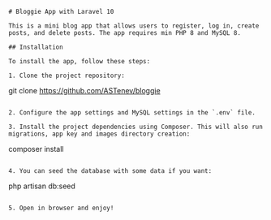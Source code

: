 ```
# Bloggie App with Laravel 10

This is a mini blog app that allows users to register, log in, create posts, and delete posts. The app requires min PHP 8 and MySQL 8.

## Installation

To install the app, follow these steps:

1. Clone the project repository:

   ```
   git clone https://github.com/ASTenev/bloggie
   ```

2. Configure the app settings and MySQL settings in the `.env` file.

3. Install the project dependencies using Composer. This will also run migrations, app key and images directory creation:

   ```
   composer install
   ```

4. You can seed the database with some data if you want:

   ```
   php artisan db:seed
   ```

5. Open in browser and enjoy!
```

